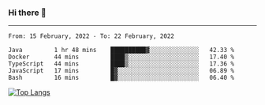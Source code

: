 ### Hi there 👋
---
<!--START_SECTION:waka-->
```text
From: 15 February, 2022 - To: 22 February, 2022

Java         1 hr 48 mins    ██████████▓░░░░░░░░░░░░░░   42.33 % 
Docker       44 mins         ████▒░░░░░░░░░░░░░░░░░░░░   17.40 % 
TypeScript   44 mins         ████▒░░░░░░░░░░░░░░░░░░░░   17.36 % 
JavaScript   17 mins         █▓░░░░░░░░░░░░░░░░░░░░░░░   06.89 % 
Bash         16 mins         █▓░░░░░░░░░░░░░░░░░░░░░░░   06.40 % 
```
<!--END_SECTION:waka-->

[![Top Langs](https://github-readme-stats.vercel.app/api/top-langs/?username=HyunAh-iia&layout=compact)](https://github.com/anuraghazra/github-readme-stats)
<!--
**HyunAh-iia/HyunAh-iia** is a ✨ _special_ ✨ repository because its `README.md` (this file) appears on your GitHub profile.

Here are some ideas to get you started:

- 🔭 I’m currently working on ...
- 🌱 I’m currently learning ...
- 👯 I’m looking to collaborate on ...
- 🤔 I’m looking for help with ...
- 💬 Ask me about ...
- 📫 How to reach me: ...
- 😄 Pronouns: ...
- ⚡ Fun fact: ...
-->

